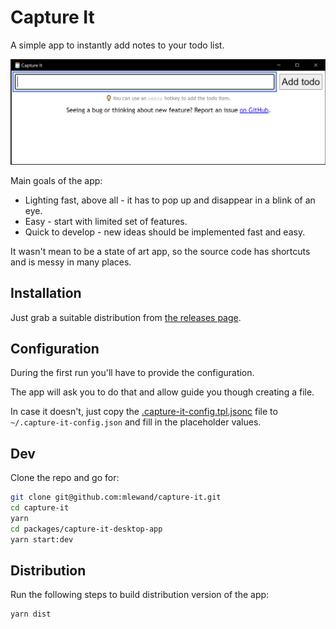 # Capture It

A simple app to instantly add notes to your todo list.

![Capture It screenshot](assets/screenshot.png)

Main goals of the app:

* Lighting fast, above all - it has to pop up and disappear in a blink of an eye.
* Easy - start with limited set of features.
* Quick to develop - new ideas should be implemented fast and easy.

It wasn't mean to be a state of art app, so the source code has shortcuts and is messy in many places.

## Installation

Just grab a suitable distribution from [the releases page](https://github.com/mlewand/capture-it/releases).

## Configuration

During the first run you'll have to provide the configuration.

The app will ask you to do that and allow guide you though creating a file.

In case it doesn't, just copy the [.capture-it-config.tpl.jsonc](.capture-it-config.tpl.jsonc) file to `~/.capture-it-config.json` and fill in the placeholder values.

## Dev

Clone the repo and go for:

```sh
git clone git@github.com:mlewand/capture-it.git
cd capture-it
yarn
cd packages/capture-it-desktop-app
yarn start:dev
```

## Distribution

Run the following steps to build distribution version of the app:

```sh
yarn dist
```

